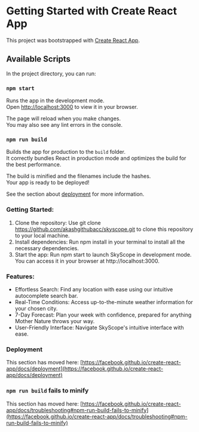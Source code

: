 # Getting Started with Create React App

This project was bootstrapped with [Create React App](https://github.com/facebook/create-react-app).

## Available Scripts

In the project directory, you can run:

### `npm start`

Runs the app in the development mode.\
Open [http://localhost:3000](http://localhost:3000) to view it in your browser.

The page will reload when you make changes.\
You may also see any lint errors in the console.

### `npm run build`

Builds the app for production to the `build` folder.\
It correctly bundles React in production mode and optimizes the build for the best performance.

The build is minified and the filenames include the hashes.\
Your app is ready to be deployed!

See the section about [deployment](https://facebook.github.io/create-react-app/docs/deployment) for more information.


### Getting Started:
1) Clone the repository: Use git clone https://github.com/akashgithubacc/skyscope.git to clone this repository to your local machine.
2) Install dependencies: Run npm install in your terminal to install all the necessary dependencies.
3) Start the app: Run npm start to launch SkyScope in development mode. You can access it in your browser at http://localhost:3000.

### Features:

- Effortless Search: Find any location with ease using our intuitive autocomplete search bar.
- Real-Time Conditions: Access up-to-the-minute weather information for your chosen city.
- 7-Day Forecast: Plan your week with confidence, prepared for anything Mother Nature throws your way.
- User-Friendly Interface: Navigate SkyScope's intuitive interface with ease.


### Deployment

This section has moved here: [https://facebook.github.io/create-react-app/docs/deployment](https://facebook.github.io/create-react-app/docs/deployment)

### `npm run build` fails to minify

This section has moved here: [https://facebook.github.io/create-react-app/docs/troubleshooting#npm-run-build-fails-to-minify](https://facebook.github.io/create-react-app/docs/troubleshooting#npm-run-build-fails-to-minify)
